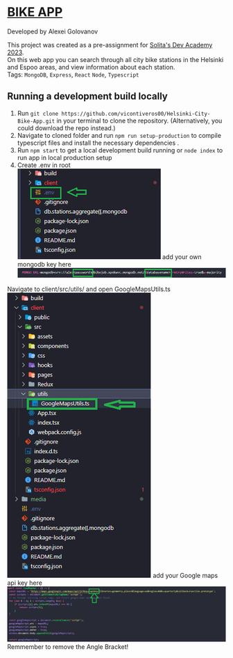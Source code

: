 # [BIKE APP](https://dev-academy-assignment.onrender.com/)

Developed by Alexei Golovanov

This project was created as a pre-assignment for [Solita's Dev Academy 2023](https://github.com/solita/dev-academy-2023-exercise).<br>
On this web app you can search through all city bike stations in the Helsinki and Espoo areas, and view information about each station.<br>
Tags: `MongoDB`, `Express`, `React` `Node`, `Typescript`

## Running a development build locally

1. Run `git clone https://github.com/vicontiveros00/Helsinki-City-Bike-App.git` in your terminal to clone the repository. (Alternatively, you could download the repo instead.)
2. Navigate to cloned folder and run `npm run setup-production` to compile typescript files and install the necessary dependencies .
3. Run `npm start` to get a local development build running or `node index` to run app in local production setup
4. Create .env in root <br>
![create env](/media/env.png)
add your own mongodb key here <br>
![add mongourl](/media/mongoUrl.png)<br>

Navigate to client/src/utils/ and open GoogleMapsUtils.ts<br> 
![findGoogleUtils](/media/pathToGoogle.png)
add your Google maps api key here<br>
![add googleapi](/media/googleApiKey.png)<br>
Remmember to remove the Angle Bracket!
